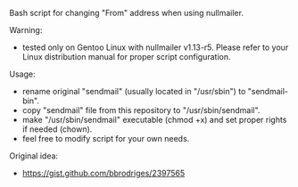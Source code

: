 Bash script for changing "From" address when using nullmailer.

Warning:

- tested only on Gentoo Linux with nullmailer v1.13-r5. Please refer to your Linux distribution manual for proper script configuration.

Usage:

- rename original "sendmail" (usually located in "/usr/sbin") to "sendmail-bin".
- copy "sendmail" file from this repository to "/usr/sbin/sendmail".
- make "/usr/sbin/sendmail" executable (chmod +x) and set proper rights if needed (chown).
- feel free to modify script for your own needs.

Original idea:

- https://gist.github.com/bbrodriges/2397565
